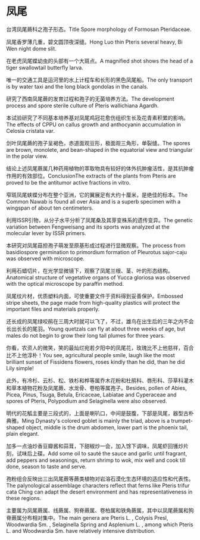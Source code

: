 # 凤尾

<p><span class="chinese">台湾凤尾蕨科之孢子形态。</span><span class="english">Title Spore morphology of Formosan Pteridaceae.</span></p>

<p><span class="chinese">凤尾香罗薄几重，碧文圆顶夜深缝。</span><span class="english">Hong Luo thin Pteris several heavy, Bi Wen night dome slit.</span></p>

<p><span class="chinese">在老虎凤尾蝶幼虫的头部有一个大斑点。</span><span class="english">A magnified shot shows the head of a tiger swallowtail butterfly larva.</span></p>

<p><span class="chinese">唯一的交通工具是运河里的水上计程车和长形的黑色凤尾船。</span><span class="english">The only transport is by water taxi and the long black gondolas in the canals.</span></p>

<p><span class="chinese">研究了西南凤尾蕨的发育过程和孢子的无菌培养方法。</span><span class="english">The development process and spore sterile culture of Pteris wallichiana Agardh.</span></p>

<p><span class="chinese">本试验研究了不同基本培养基对凤尾鸡冠花愈伤组织生长及花青素积累的影响。</span><span class="english">The effects of CPPU on callus growth and anthocyanin accumulation in Celosia cristata var.</span></p>

<p><span class="chinese">剑叶凤尾蕨的孢子呈褐色，赤道面观豆形，极面观三角形，单裂缝。</span><span class="english">The spores are brown, monolete, and bean-shaped in the equatorial view and triangular in the polar view.</span></p>

<p><span class="chinese">结论上述凤尾蕨属几种药用植物的萃取物具有较好的体外抗肿瘤活性，是其抗肿瘤作用的有效部位。</span><span class="english">ConclusionThe extracts of the plants from Pteris are proved to be the antitumor active fractions in vitro.</span></p>

<p><span class="chinese">窄斑凤尾蛱蝶分布在整个亚洲，它的翼展足有大约十厘米，是绝佳的标本。</span><span class="english">The Common Nawab is found all over Asia and is a superb specimen with a wingspan of about ten centimeters.</span></p>

<p><span class="chinese">利用ISSR引物，从分子水平分析了凤尾桑及其芽变株系的遗传变异。</span><span class="english">The genetic variation between Fengweisang and its sports was analyzed at the molecular lever by ISSR primers.</span></p>

<p><span class="chinese">本研究对凤尾菇担孢子萌发至原基形成过程进行显微观察。</span><span class="english">The process from basidiospore germination to primordium formation of Pleurotus sajor-caju was observed with microscope.</span></p>

<p><span class="chinese">利用石蜡切片，在光学显微镜下，观察了凤尾兰根、茎、叶的形态结构。</span><span class="english">Anatomical structure of vegetative organs of Yucca gloriosa was observed with the optical microscope by paraffin method.</span></p>

<p><span class="chinese">凤尾纹片材，优质塑料内面，可使重要文件于资料得到妥善保护。</span><span class="english">Embossed stripe sheets, the page made from high-quality plastics will protect the important files and materials properly.</span></p>

<p><span class="chinese">还长成的凤尾绿咬鹃在三周大时就可以飞了，不过，雄鸟在出生后的三年之内不会长出长长的尾羽。</span><span class="english">Young quetzals can fly at about three weeks of age, but males do not begin to grow their long tail plumes for three years.</span></p>

<p><span class="chinese">你看，农资人的微笑，笑的最灿烂宛若夕阳中的凤尾花，玫瑰比不上他慈祥，百合比不上他淳朴！</span><span class="english">You see, agricultural people smile, laugh like the most brilliant sunset of Fissidens flowers, roses kindly than he did, than he did Lily simple!</span></p>

<p><span class="chinese">此外，有冷杉、云杉、松、铁杉和桦等属乔木花粉和杜鹃科、唇形科、莎草科灌木和草本植物花粉及凤尾蕨、水龙骨、卷柏等属孢子。</span><span class="english">Besides, pollen of Abies, Picea, Pinus, Tsuga, Betula, Ericaceae, Labiatae and Cyperaceae and spores of Pteris, Polypodium and Selaginella were also observed.</span></p>

<p><span class="chinese">明代的花觚主要是三段式的，上面是喇叭口，中间是鼓腹，下部是凤尾，器型古朴典雅。</span><span class="english">Ming Dynasty's colored goblet is mainly the triad, above is a trumpet-shaped object, middle is the drum abdomen, lower part is the phoenix tail, plain elegant.</span></p>

<p><span class="chinese">加多一点油炒香豆瓣酱和蒜茸，下甜椒炒一会，加入馀下调味，凤尾虾回镬炒片刻，试味后上碟。</span><span class="english">Add some oil to sauté the sauce and garlic until fragrant, add peppers and seasonings, return shrimp to wok, mix well and cook till done, season to taste and serve.</span></p>

<p><span class="chinese">孢粉组合反映出三出凤尾蕨等蕨类植物对岩溶石漠化生态环境的适应性和代表性。</span><span class="english">The palynological assemblage characters reflect that ferns like Pteris trifur cata Ching can adapt the desert environment and has representativeness in these regions.</span></p>

<p><span class="chinese">主要属为凤尾蕨属、线蕨属、狗脊蕨属、卷柏属和铁角蕨属，其中以凤尾蕨属和狗脊蕨属分布相对集中。</span><span class="english">The main genera are Pteris L. , Colysis Presl, Woodwardia Sm. , Selaginella Spring and Asplenium L. , among which Pteris L. and Woodwardia Sm. have relatively intensive distribution.</span></p>


